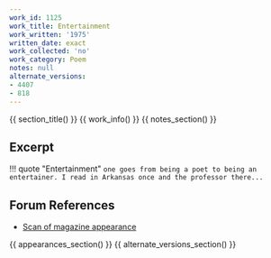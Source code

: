 ```yaml
---
work_id: 1125
work_title: Entertainment
work_written: '1975'
written_date: exact
work_collected: 'no'
work_category: Poem
notes: null
alternate_versions:
- 4407
- 818
---
```


{{ section_title() }}
{{ work_info() }}
{{ notes_section() }}
## Excerpt
!!! quote "Entertainment"
    ```
    one goes from being a poet
    to being an entertainer.
    I read in Arkansas once
    and the professor there...
    ```

## Forum References
- [Scan of magazine appearance](https://bukowskiforum.com/threads/l-a-free-press-nov-28-dec-4-1975-4-poems.11721/)

{{ appearances_section() }}
{{ alternate_versions_section() }}